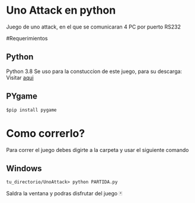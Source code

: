 # Uno Attack en python 

Juego de uno attack, en el que se comunicaran 4 PC por puerto RS232 

#Requerimientos 

## Python 

Python 3.8 Se uso para la constuccion de este juego, para su descarga:
Visitar [aqui](https://www.python.org/downloads/release/python-380/)

## PYgame 

`$pip install pygame`

# Como correrlo? 
Para correr el juego debes digirte a la carpeta y usar el siguiente comando 

## Windows 
`tu_directorio/UnoAttack> python PARTIDA.py`

Saldra la ventana y podras disfrutar del juego  	:black_joker:

